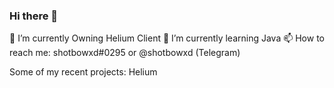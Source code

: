 ### Hi there 👋

🔭 I’m currently Owning Helium Client
🌱 I’m currently learning Java
📫 How to reach me: shotbowxd#0295 or @shotbowxd (Telegram)

Some of my recent projects:
Helium
